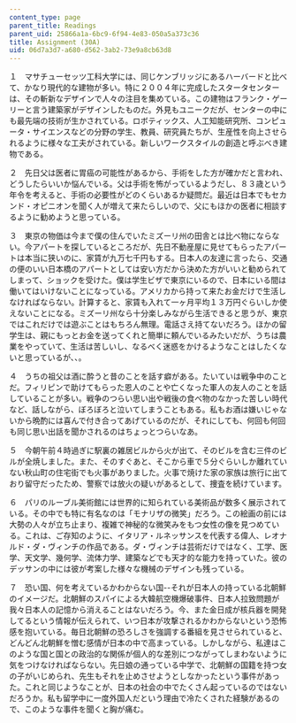 ```yaml
---
content_type: page
parent_title: Readings
parent_uid: 25866a1a-6bc9-6f94-4e83-050a5a373c36
title: Assignment (30A)
uid: 06d7a3d7-a680-d562-3ab2-73e9a8cb63d8
---
```


１　マサチューセッツ工科大学には、同じケンブリッジにあるハーバードと比べて、かなり現代的な建物が多い。特に２００４年に完成したスタータセンターは、その斬新なデザインで人々の注目を集めている。この建物はフランク・ゲーリーと言う建築家がデザインしたものだ。外見もユニークだが、センターの中にも最先端の技術が生かされている。ロボティックス、人工知能研究所、コンピュータ・サイエンスなどの分野の学生、教員、研究員たちが、生産性を向上させられるように様々な工夫がされている。新しいワークスタイルの創造と呼ぶべき建物である。

２　先日父は医者に胃癌の可能性があるから、手術をした方が確かだと言われ、どうしたらいいか悩んでいる。父は手術を怖がっているようだし、８３歳という年令を考えると、手術の必要性がどのくらいあるか疑問だ。最近は日本でもセカンド・オピニオンを聞く人が増えて来たらしいので、父にもほかの医者に相談するように勧めようと思っている。

３　東京の物価は今まで僕の住んでいたミズーリ州の田舎とは比べ物にならない。今アパートを探しているところだが、先日不動産屋に見せてもらったアパートは本当に狭いのに、家賃が九万七千円もする。日本人の友達に言ったら、交通の便のいい日本橋のアパートとしては安い方だから決めた方がいいと勧められてしまって、ショックを受けた。僕は学生ビザで東京にいるので、日本にいる間は働いてはいけないことになっている。アメリカから持って来たお金だけで生活しなければならない。計算すると、家賃も入れて一ヶ月平均１３万円ぐらいしか使えないことになる。ミズーリ州なら十分楽しみながら生活できると思うが、東京ではこれだけでは遊ぶことはもちろん無理。電話さえ持てないだろう。ほかの留学生は、親にもっとお金を送ってくれと簡単に頼んでいるみたいだが、うちは農業をやっていて、生活は苦しいし、なるべく迷惑をかけるようなことはしたくないと思っているが、、。

４　うちの祖父は酒に酔うと昔のことを話す癖がある。たいていは戦争中のことだ。フィリピンで助けてもらった恩人のことや亡くなった軍人の友人のことを話していることが多い。戦争のつらい思い出や戦後の食べ物のなかった苦しい時代など、話しながら、ぼろぼろと泣いてしまうこともある。私もお酒は嫌いじゃないから晩酌には喜んで付き合ってあげているのだが、それにしても、何回も何回も同じ思い出話を聞かされるのはちょっとつらいなあ。

５　今朝午前４時過ぎに駅裏の雑居ビルから火が出て、そのビルを含む三件のビルが全焼しました。また、そのすぐあと、そこから車で５分ぐらいしか離れていない秋山町の住宅街でも火事がありました。火事で焼けた家の家族は旅行に出ており留守だったため、警察では放火の疑いがあるとして、捜査を続けています。

６　パリのルーブル美術館には世界的に知られている美術品が数多く展示されている。その中でも特に有名なのは「モナリザの微笑」だろう。この絵画の前には大勢の人々が立ち止まり、複雑で神秘的な微笑みをもつ女性の像を見つめている。これは、ご存知のように、イタリア・ルネッサンスを代表する偉人、レオナルド・ダ・ヴィンチの作品である。ダ・ヴィンチは芸術だけではなく、工学、医学、天文学、幾何学、流体力学、建築などでも天才的な能力を持っていた。彼のデッサンの中には彼が考案した様々な機械のデザインも残っている。

７　恐い国、何を考えているかわからない国--それが日本人の持っている北朝鮮のイメージだ。北朝鮮のスパイによる大韓航空機爆破事件、日本人拉致問題が我々日本人の記憶から消えることはないだろう。今、また金日成が核兵器を開発してるという情報が伝えられて、いつ日本が攻撃されるかわからないという恐怖感を抱いている。毎日北朝鮮の恐ろしさを強調する番組を見させられていると、どんどん北朝鮮を憎む感情が日本の中で高まっている。しかしながら、私達はこのような国と国との政治的な関係が個人的な差別につながってしまわないように気をつけなければならない。先日娘の通っている中学で、北朝鮮の国籍を持つ女の子がいじめられ、先生もそれを止めさせようとしなかったという事件があった。これと同じようなことが、日本の社会の中でたくさん起っているのではないだろうか。私も留学中に一度外国人だという理由で冷たくされた経験があるので、このような事件を聞くと胸が痛む。